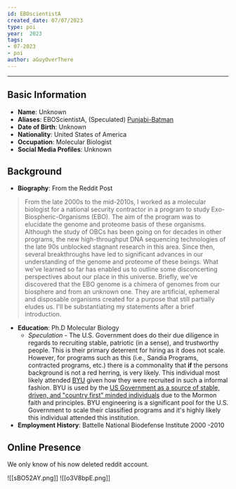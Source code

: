 ```yaml
---
id: EBOscientistA
created_date: 07/07/2023
type: poi
year:  2023
tags:
- 07-2023
- poi
author: aGuyOverThere
---
```


----

## Basic Information

- **Name**: Unknown
- **Aliases**: EBOScientistA, (Speculated) [Punjabi-Batman](https://old.reddit.com/user/Punjabi-Batman)
- **Date of Birth**: Unknown
- **Nationality**: United States of America
- **Occupation**: Molecular Biologist
- **Social Media Profiles**: Unknown

## Background

- **Biography**: From the Reddit Post

> From the late 2000s to the mid-2010s, I worked as a molecular biologist for a national security contractor in a program to study Exo-Biospheric-Organisms (EBO). The aim of the program was to elucidate the genome and proteome basis of these organisms. Although the study of OBCs has been going on for decades in other programs, the new high-throughput DNA sequencing technologies of the late 90s unblocked stagnant research in this area. Since then, several breakthroughs have led to significant advances in our understanding of the genome and proteome of these beings. What we've learned so far has enabled us to outline some disconcerting perspectives about our place in this universe. Briefly, we've discovered that the EBO genome is a chimera of genomes from our biosphere and from an unknown one. They are artificial, ephemeral and disposable organisms created for a purpose that still partially eludes us. I'll be substantiating my statements after a brief introduction.
> 
- **Education**: Ph.D Molecular Biology
	- *Speculation* - The U.S. Government does do their due diligence in regards to recruiting stable, patriotic (in a sense), and trustworthy people. This is their primary deterrent for hiring as it does not scale. However, for programs such as this (i.e., Sandia Programs, contracted programs, etc.) there is a commonality that **if** the persons background is not a red herring, is very likely. This individual most likely attended [BYU](https://www.byu.edu/) given how they were recruited in such a informal fashion. BYU is used by the [US Government as a source of stable, driven, and "country first" minded individuals](https://www.deseret.com/2022/11/1/23403019/fact-or-fiction-the-truth-about-fbi-cia-latter-day-saints-mormons) due to the Mormon faith and principles. BYU engineering is a significant pool for the U.S. Government to scale their classified programs and it's highly likely this individual attended this institution. 
- **Employment History**: Battelle National Biodefense Institute 2000 -2010

## Online Presence

We only know of his now deleted reddit account.

![[sBO52AY.png]]
![[o3V8bpE.png]]
